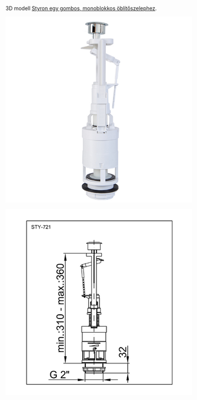 # 

3D modell [Styron egy gombos, monoblokkos öblítőszelephez](https://styron.hu/termek/monoblokkos-oblitoszelep-egy-gombos/).

![1. sty-721](etc/sty-721-1.jpg)

![2. sty-721](etc/sty-721-2.jpg)
